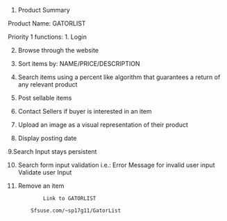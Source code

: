1.	Product Summary

Product Name: GATORLIST

Priority 1 functions:
	1.  Login 

2. Browse through the website


3. Sort items by:
 NAME/PRICE/DESCRIPTION 

4. Search items using a percent like algorithm that guarantees a return of any   relevant product

5. Post sellable items

6. Contact Sellers if buyer is interested in an item

7. Upload an image as a visual representation of their product

8. Display posting date 

9.Search Input stays persistent

10. Search form input validation i.e.:
	Error Message for invalid user input
	Validate user Input

11. Remove an item


				Link to GATORLIST

			Sfsuse.com/~sp17g11/GatorList
